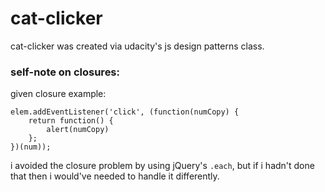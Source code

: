 # cat-clicker
cat-clicker was created via udacity's js design patterns class.

### self-note on closures:

given closure example:
```
elem.addEventListener('click', (function(numCopy) {
    return function() {
        alert(numCopy)
    };
})(num));
```

i avoided the closure problem by using jQuery's `.each`, but if i hadn't done that then i would've needed to handle it differently.
